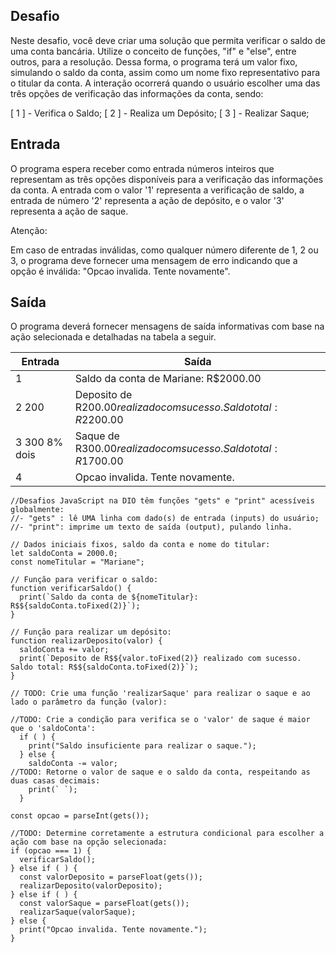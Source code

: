 ## Desafio

Neste desafio, você deve criar uma solução que permita verificar o saldo de uma conta bancária. Utilize o conceito de funções, "if" e "else", entre outros, para a resolução. Dessa forma, o programa terá um valor fixo, simulando o saldo da conta, assim como um nome fixo representativo para o titular da conta. A interação ocorrerá quando o usuário escolher uma das três opções de verificação das informações da conta, sendo:

[ 1 ] - Verifica o Saldo;
[ 2 ] - Realiza um Depósito;
[ 3 ] - Realizar Saque;

## Entrada
  O programa espera receber como entrada números inteiros que representam as três opções disponíveis para a verificação das informações da conta. A entrada com o valor '1' representa a verificação de saldo, a entrada de número '2' representa a ação de depósito, e o valor '3' representa a ação de saque.
  
  Atenção:

  Em caso de entradas inválidas, como qualquer número diferente de 1, 2 ou 3, o programa deve fornecer uma mensagem de erro indicando que a opção é inválida: "Opcao invalida. Tente novamente".

## Saída
O programa deverá fornecer mensagens de saída informativas com base na ação selecionada e detalhadas na tabela a seguir.

| Entrada | Saída|
| ---|--- |
| 1 | Saldo da conta de Mariane: R$2000.00 |
| 2 200 | Deposito de R$200.00 realizado com sucesso. Saldo total: R$2200.00 |
| 3 300 8% dois | Saque de R$300.00 realizado com sucesso. Saldo total: R$1700.00 |
| 4 | Opcao invalida. Tente novamente. |

```
//Desafios JavaScript na DIO têm funções "gets" e "print" acessíveis globalmente:
//- "gets" : lê UMA linha com dado(s) de entrada (inputs) do usuário;
//- "print": imprime um texto de saída (output), pulando linha.

// Dados iniciais fixos, saldo da conta e nome do titular:
let saldoConta = 2000.0; 
const nomeTitular = "Mariane"; 

// Função para verificar o saldo:
function verificarSaldo() {
  print(`Saldo da conta de ${nomeTitular}: R$${saldoConta.toFixed(2)}`);
}

// Função para realizar um depósito:
function realizarDeposito(valor) {
  saldoConta += valor;
  print(`Deposito de R$${valor.toFixed(2)} realizado com sucesso. Saldo total: R$${saldoConta.toFixed(2)}`);
}

// TODO: Crie uma função 'realizarSaque' para realizar o saque e ao lado o parâmetro da função (valor): 

//TODO: Crie a condição para verifica se o 'valor' de saque é maior que o 'saldoConta':
  if ( ) {
    print("Saldo insuficiente para realizar o saque.");
  } else {
    saldoConta -= valor;
//TODO: Retorne o valor de saque e o saldo da conta, respeitando as duas casas decimais:
    print(` `);
  }

const opcao = parseInt(gets());

//TODO: Determine corretamente a estrutura condicional para escolher a ação com base na opção selecionada:
if (opcao === 1) {
  verificarSaldo();
} else if ( ) {
  const valorDeposito = parseFloat(gets());
  realizarDeposito(valorDeposito);
} else if ( ) {
  const valorSaque = parseFloat(gets());
  realizarSaque(valorSaque);
} else {
  print("Opcao invalida. Tente novamente.");
}

```